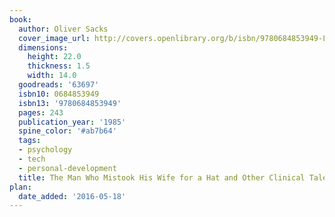 ```yaml
---
book:
  author: Oliver Sacks
  cover_image_url: http://covers.openlibrary.org/b/isbn/9780684853949-L.jpg
  dimensions:
    height: 22.0
    thickness: 1.5
    width: 14.0
  goodreads: '63697'
  isbn10: 0684853949
  isbn13: '9780684853949'
  pages: 243
  publication_year: '1985'
  spine_color: '#ab7b64'
  tags:
  - psychology
  - tech
  - personal-development
  title: The Man Who Mistook His Wife for a Hat and Other Clinical Tales
plan:
  date_added: '2016-05-18'
---
```

